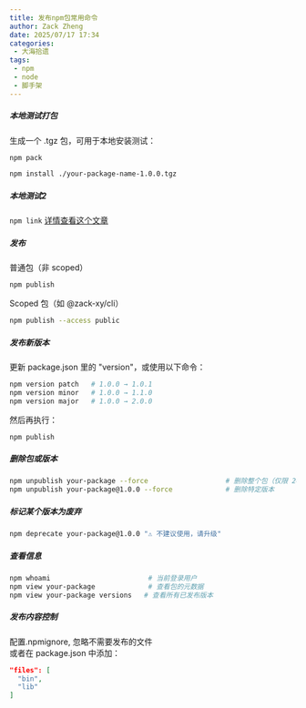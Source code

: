 ```yaml
---
title: 发布npm包常用命令
author: Zack Zheng
date: 2025/07/17 17:34
categories:
 - 大海拾遗
tags:
 - npm
 - node
 - 脚手架
---
```


##### 本地测试打包

生成一个 .tgz 包，可用于本地安装测试：

```bash
npm pack
```

```bash
npm install ./your-package-name-1.0.0.tgz
```

##### 本地测试2

`npm link`
[详情查看这个文章](./npm的安装机制.md)

##### 发布

普通包（非 scoped）    

```bash
npm publish
```
Scoped 包（如 @zack-xy/cli）   
```bash
npm publish --access public
```

##### 发布新版本

更新 package.json 里的 "version"，或使用以下命令：   

```bash
npm version patch   # 1.0.0 → 1.0.1
npm version minor   # 1.0.0 → 1.1.0
npm version major   # 1.0.0 → 2.0.0
```

然后再执行：

```bash
npm publish
```

##### 删除包或版本

```bash
npm unpublish your-package --force                   # 删除整个包（仅限 24 小时内）
npm unpublish your-package@1.0.0 --force             # 删除特定版本
```

##### 标记某个版本为废弃

```bash
npm deprecate your-package@1.0.0 "⚠️ 不建议使用，请升级"
```


##### 查看信息

```bash
npm whoami                        # 当前登录用户
npm view your-package             # 查看包的元数据
npm view your-package versions   # 查看所有已发布版本
```


##### 发布内容控制

配置.npmignore, 忽略不需要发布的文件    
或者在 package.json 中添加：

```json
"files": [
  "bin",
  "lib"
]
```
